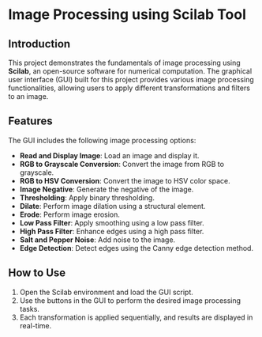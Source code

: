 # Image Processing using Scilab Tool

## Introduction

This project demonstrates the fundamentals of image processing using **Scilab**, an open-source software for numerical computation. The graphical user interface (GUI) built for this project provides various image processing functionalities, allowing users to apply different transformations and filters to an image.

## Features

The GUI includes the following image processing options:
- **Read and Display Image**: Load an image and display it.
- **RGB to Grayscale Conversion**: Convert the image from RGB to grayscale.
- **RGB to HSV Conversion**: Convert the image to HSV color space.
- **Image Negative**: Generate the negative of the image.
- **Thresholding**: Apply binary thresholding.
- **Dilate**: Perform image dilation using a structural element.
- **Erode**: Perform image erosion.
- **Low Pass Filter**: Apply smoothing using a low pass filter.
- **High Pass Filter**: Enhance edges using a high pass filter.
- **Salt and Pepper Noise**: Add noise to the image.
- **Edge Detection**: Detect edges using the Canny edge detection method.

## How to Use

1. Open the Scilab environment and load the GUI script.
2. Use the buttons in the GUI to perform the desired image processing tasks.
3. Each transformation is applied sequentially, and results are displayed in real-time.
